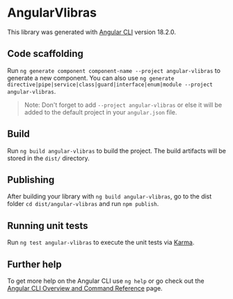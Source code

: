 # AngularVlibras

This library was generated with [Angular CLI](https://github.com/angular/angular-cli) version 18.2.0.

## Code scaffolding

Run `ng generate component component-name --project angular-vlibras` to generate a new component. You can also use `ng generate directive|pipe|service|class|guard|interface|enum|module --project angular-vlibras`.
> Note: Don't forget to add `--project angular-vlibras` or else it will be added to the default project in your `angular.json` file. 

## Build

Run `ng build angular-vlibras` to build the project. The build artifacts will be stored in the `dist/` directory.

## Publishing

After building your library with `ng build angular-vlibras`, go to the dist folder `cd dist/angular-vlibras` and run `npm publish`.

## Running unit tests

Run `ng test angular-vlibras` to execute the unit tests via [Karma](https://karma-runner.github.io).

## Further help

To get more help on the Angular CLI use `ng help` or go check out the [Angular CLI Overview and Command Reference](https://angular.dev/tools/cli) page.
